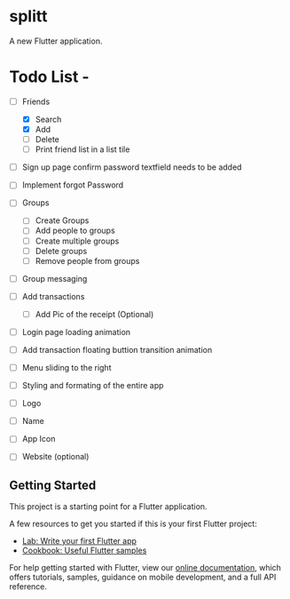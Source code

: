 # splitt

A new Flutter application.

# Todo List -

- [ ] Friends
  - [X] Search
  - [X] Add
  - [ ] Delete
  - [ ] Print friend list in a list tile
  
- [ ] Sign up page confirm password textfield needs to be added
- [ ] Implement forgot Password

- [ ] Groups
  - [ ] Create Groups
  - [ ] Add people to groups
  - [ ] Create multiple groups
  - [ ] Delete groups
  - [ ] Remove people from groups

- [ ] Group messaging
  
- [ ] Add transactions
  - [ ] Add Pic of the receipt (Optional)

- [ ] Login page loading animation
- [ ] Add transaction floating buttion transition animation
- [ ] Menu sliding to the right
- [ ] Styling and formating of the entire app


- [ ] Logo
- [ ] Name
- [ ] App Icon
- [ ] Website (optional)


## Getting Started

This project is a starting point for a Flutter application.

A few resources to get you started if this is your first Flutter project:

- [Lab: Write your first Flutter app](https://flutter.dev/docs/get-started/codelab)
- [Cookbook: Useful Flutter samples](https://flutter.dev/docs/cookbook)

For help getting started with Flutter, view our
[online documentation](https://flutter.dev/docs), which offers tutorials,
samples, guidance on mobile development, and a full API reference.

